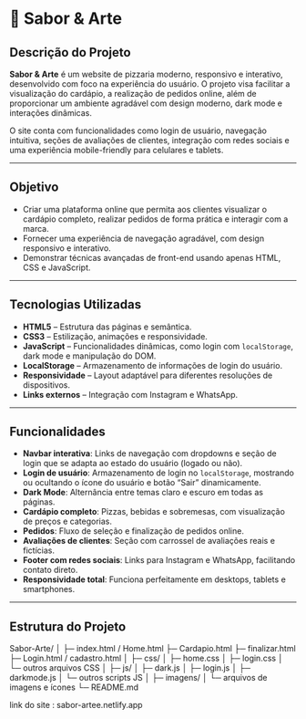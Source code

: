 # 🍕 Sabor & Arte

## Descrição do Projeto
**Sabor & Arte** é um website de pizzaria moderno, responsivo e interativo, desenvolvido com foco na experiência do usuário. O projeto visa facilitar a visualização do cardápio, a realização de pedidos online, além de proporcionar um ambiente agradável com design moderno, dark mode e interações dinâmicas.

O site conta com funcionalidades como login de usuário, navegação intuitiva, seções de avaliações de clientes, integração com redes sociais e uma experiência mobile-friendly para celulares e tablets.

---

## Objetivo
- Criar uma plataforma online que permita aos clientes visualizar o cardápio completo, realizar pedidos de forma prática e interagir com a marca.
- Fornecer uma experiência de navegação agradável, com design responsivo e interativo.
- Demonstrar técnicas avançadas de front-end usando apenas HTML, CSS e JavaScript.

---

## Tecnologias Utilizadas
- **HTML5** – Estrutura das páginas e semântica.
- **CSS3** – Estilização, animações e responsividade.
- **JavaScript** – Funcionalidades dinâmicas, como login com `localStorage`, dark mode e manipulação do DOM.
- **LocalStorage** – Armazenamento de informações de login do usuário.
- **Responsividade** – Layout adaptável para diferentes resoluções de dispositivos.
- **Links externos** – Integração com Instagram e WhatsApp.

---

## Funcionalidades
- **Navbar interativa**: Links de navegação com dropdowns e seção de login que se adapta ao estado do usuário (logado ou não).
- **Login de usuário**: Armazenamento de login no `localStorage`, mostrando ou ocultando o ícone do usuário e botão “Sair” dinamicamente.
- **Dark Mode**: Alternância entre temas claro e escuro em todas as páginas.
- **Cardápio completo**: Pizzas, bebidas e sobremesas, com visualização de preços e categorias.
- **Pedidos**: Fluxo de seleção e finalização de pedidos online.
- **Avaliações de clientes**: Seção com carrossel de avaliações reais e fictícias.
- **Footer com redes sociais**: Links para Instagram e WhatsApp, facilitando contato direto.
- **Responsividade total**: Funciona perfeitamente em desktops, tablets e smartphones.
  
---

## Estrutura do Projeto

Sabor-Arte/
│
├─ index.html / Home.html
├─ Cardapio.html
├─ finalizar.html
├─ Login.html / cadastro.html
│
├─ css/
│ ├─ home.css
│ ├─ login.css
│ └─ outros arquivos CSS
│
├─ js/
│ ├─ dark.js
│ ├─ login.js
│ ├─ darkmode.js
│ └─ outros scripts JS
│
├─ imagens/
│ └─ arquivos de imagens e ícones
└─ README.md

link do site : sabor-artee.netlify.app
